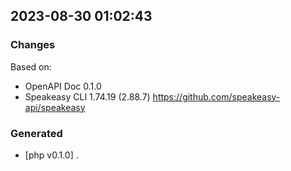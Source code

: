

## 2023-08-30 01:02:43
### Changes
Based on:
- OpenAPI Doc 0.1.0 
- Speakeasy CLI 1.74.19 (2.88.7) https://github.com/speakeasy-api/speakeasy
### Generated
- [php v0.1.0] .